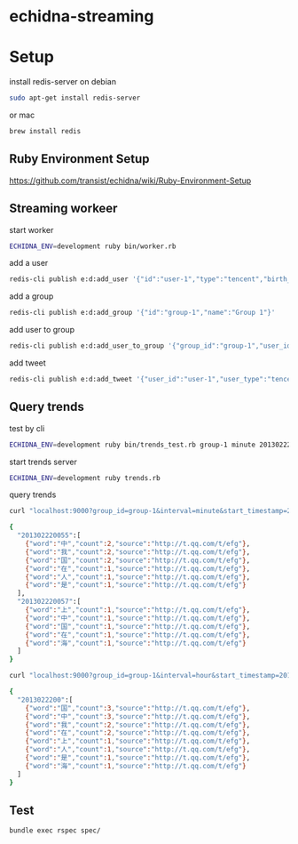 # echidna-streaming

# Setup

install redis-server on debian

```bash
sudo apt-get install redis-server
```

or mac

```bash
brew install redis
```

## Ruby Environment Setup

<https://github.com/transist/echidna/wiki/Ruby-Environment-Setup>

## Streaming workeer

start worker

```bash
ECHIDNA_ENV=development ruby bin/worker.rb
```

add a user

```bash
redis-cli publish e:d:add_user '{"id":"user-1","type":"tencent","birth_year":2000,"gender":"f","city":"shanghai"}'
```

add a group

```bash
redis-cli publish e:d:add_group '{"id":"group-1","name":"Group 1"}'
```

add user to group

```bash
redis-cli publish e:d:add_user_to_group '{"group_id":"group-1","user_id":"user-1","user_type":"tencent"}'
```

add tweet

```bash
redis-cli publish e:d:add_tweet '{"user_id":"user-1","user_type":"tencent","text":"我是中国人","id":"abc","url":"http://t.qq.com/t/abc","timestamp":"20130222005534"}'
```

## Query trends

test by cli

```bash
ECHIDNA_ENV=development ruby bin/trends_test.rb group-1 minute 20130222000000 20130222013000
```

start trends server

```bash
ECHIDNA_ENV=development ruby trends.rb
```

query trends

```bash
curl "localhost:9000?group_id=group-1&interval=minute&start_timestamp=20130222000000&end_timestamp=20130222013000"

{
  "201302220055":[
    {"word":"中","count":2,"source":"http://t.qq.com/t/efg"},
    {"word":"我","count":2,"source":"http://t.qq.com/t/efg"},
    {"word":"国","count":2,"source":"http://t.qq.com/t/efg"},
    {"word":"在","count":1,"source":"http://t.qq.com/t/efg"},
    {"word":"人","count":1,"source":"http://t.qq.com/t/efg"},
    {"word":"是","count":1,"source":"http://t.qq.com/t/efg"}
  ],
  "201302220057":[
    {"word":"上","count":1,"source":"http://t.qq.com/t/efg"},
    {"word":"中","count":1,"source":"http://t.qq.com/t/efg"},
    {"word":"国","count":1,"source":"http://t.qq.com/t/efg"},
    {"word":"在","count":1,"source":"http://t.qq.com/t/efg"},
    {"word":"海","count":1,"source":"http://t.qq.com/t/efg"}
  ]
}

curl "localhost:9000?group_id=group-1&interval=hour&start_timestamp=20130222000000&end_timestamp=20130222010000"

{
  "2013022200":[
    {"word":"国","count":3,"source":"http://t.qq.com/t/efg"},
    {"word":"中","count":3,"source":"http://t.qq.com/t/efg"},
    {"word":"我","count":2,"source":"http://t.qq.com/t/efg"},
    {"word":"在","count":2,"source":"http://t.qq.com/t/efg"},
    {"word":"上","count":1,"source":"http://t.qq.com/t/efg"},
    {"word":"人","count":1,"source":"http://t.qq.com/t/efg"},
    {"word":"是","count":1,"source":"http://t.qq.com/t/efg"},
    {"word":"海","count":1,"source":"http://t.qq.com/t/efg"}
  ]
}
```

## Test

```bash
bundle exec rspec spec/
```
